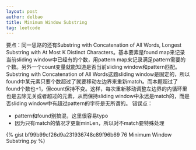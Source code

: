 ```yaml
---
layout: post
author: delbao
title: Minimum Window Substring
tag: leetcode
---
```


要点：同一思路的还有Substring with Concatenation of All Words, Longest Substring with At Most K Distinct Characters。基本要素是found map来记录当前sliding window中已经有的个数，用pattern map来记录满足pattern需要的个数。另外一个count变量就能知道是否当前sliding window和pattern匹配。
Substring with Concatenation of All Words这题sliding window是固定的，所以found中某元素只要个数超过了就要移动左边界来重新match。而本题超过了found个数也+1，但count保持不变。这样，每次重新移动调整左边界的内循环里也是去除无关或者超过的元素，从而保持sliding window中永远是match的，而是否sliding window中有超过pattern的字符是无所谓的。
错误点：
 
- pattern和found别搞混，这里很容易typo
- 因为只有match的情况才更新minLen，所以对不match要特殊处理

{% gist bf99b99cf26d9a231936748c89f96b69 76 Minimum Window Substring.py %}

